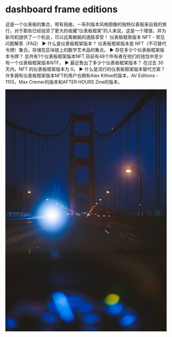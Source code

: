 # dashboard frame editions

这是一个仪表板的集合，带有扭曲，一系列版本风格图像的独特仪表板来自我的旅行，对于那些已经投资了更大的收藏“仪表板框架”的人来说，这是一个增值，并为新司机提供了一个机会，可以远离蜿蜒的道路享受！
仪表板框架版本 NFT - 常见问题解答（FAQ）
▶ 什么是仪表板框架版本？
仪表板框架版本是 NFT（不可替代令牌）集合。存储在区块链上的数字艺术品的集合。
▶ 存在多少个仪表板框架版本令牌？
总共有1个仪表板框架版本NFT.目前有48个所有者在他们的钱包中至少有一个仪表板框架版本NTF。
▶ 最近售出了多少个仪表板框架版本？
在过去 30 天内，NFT 的仪表板框架版本为 0。
▶ 什么是流行的仪表板框架版本替代方案？
许多拥有仪表板框架版本NFT的用户也拥有Alex Kittoe的版本，AV Editions - 1155，Max Cremer的版本和AFTER HOURS Zine的版本。

![nft](unnamed.jpg)
